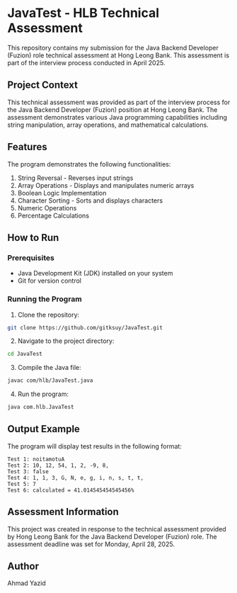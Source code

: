 # JavaTest - HLB Technical Assessment

This repository contains my submission for the Java Backend Developer (Fuzion) role technical assessment at Hong Leong Bank. This assessment is part of the interview process conducted in April 2025.

## Project Context

This technical assessment was provided as part of the interview process for the Java Backend Developer (Fuzion) position at Hong Leong Bank. The assessment demonstrates various Java programming capabilities including string manipulation, array operations, and mathematical calculations.

## Features

The program demonstrates the following functionalities:

1. String Reversal - Reverses input strings
2. Array Operations - Displays and manipulates numeric arrays
3. Boolean Logic Implementation
4. Character Sorting - Sorts and displays characters
5. Numeric Operations
6. Percentage Calculations

## How to Run

### Prerequisites
- Java Development Kit (JDK) installed on your system
- Git for version control

### Running the Program

1. Clone the repository:
```bash
git clone https://github.com/gitksuy/JavaTest.git
```

2. Navigate to the project directory:
```bash
cd JavaTest
```

3. Compile the Java file:
```bash
javac com/hlb/JavaTest.java
```

4. Run the program:
```bash
java com.hlb.JavaTest
```

## Output Example

The program will display test results in the following format:
```
Test 1: noitamotuA
Test 2: 10, 12, 54, 1, 2, -9, 8, 
Test 3: false
Test 4: 1, 1, 3, G, N, e, g, i, n, s, t, t, 
Test 5: 7
Test 6: calculated = 41.014545454545456%
```

## Assessment Information

This project was created in response to the technical assessment provided by Hong Leong Bank for the Java Backend Developer (Fuzion) role. The assessment deadline was set for Monday, April 28, 2025.

## Author

Ahmad Yazid
